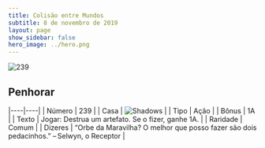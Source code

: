 ```yaml
---
title: Colisão entre Mundos
subtitle: 8 de novembro de 2019
layout: page
show_sidebar: false
hero_image: ../hero.png
---
```


![239](https://cdn.keyforgegame.com/media/card_front/pt/452_239_X28XRVJR35G2_pt.png)

## Penhorar

|----|----|
| Número | 239 |
| Casa | ![Shadows](https://archonarcana.com/images/thumb/e/ee/Shadows.png/22px-Shadows.png "Sombras") |
| Tipo | Ação |
| Bônus | 1A |
| Texto | Jogar: Destrua um artefato. Se o fizer, ganhe 1A. |
| Raridade | Comum |
| Dizeres | “Orbe da Maravilha? O melhor que posso fazer  são dois pedacinhos.” – Selwyn, o Receptor |
